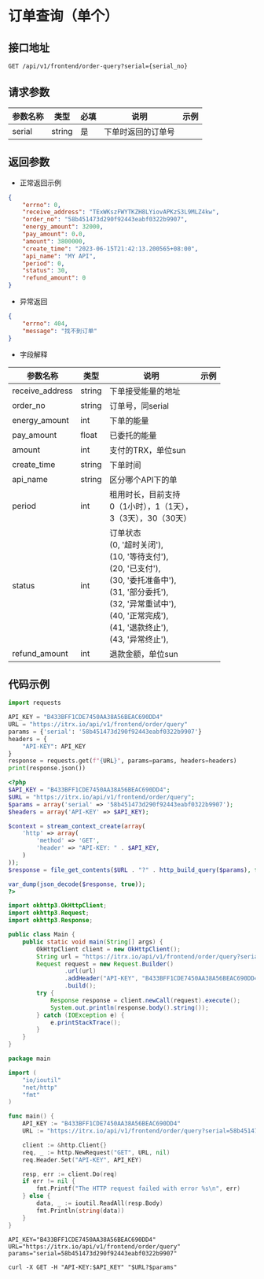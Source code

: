 # 订单查询（单个）

## 接口地址

```
GET /api/v1/frontend/order-query?serial={serial_no}
```

## 请求参数

| 参数名称 | 类型 | 必填 | 说明 | 示例 |
| -------- | -------- | -------- | -------- | -------- |
| serial   | string   |  是  | 下单时返回的订单号 |    |


## 返回参数

- 正常返回示例
```json
{
    "errno": 0,
    "receive_address": "TExWKszFWYTKZH8LYiovAPKzS3L9MLZ4kw", 
    "order_no": "58b451473d290f92443eabf0322b9907", 
    "energy_amount": 32000, 
    "pay_amount": 0.0, 
    "amount": 3800000, 
    "create_time": "2023-06-15T21:42:13.200565+08:00", 
    "api_name": "MY API", 
    "period": 0, 
    "status": 30, 
    "refund_amount": 0
}

```
- 异常返回
```json
{
    "errno": 404,
    "message": "找不到订单"
}
```

- 字段解释

| 参数名称 | 类型 | 说明 | 示例 |
| -------- | -------- | -------- | -------- |
| receive_address | string | 下单接受能量的地址 |  |
| order_no | string | 订单号，同serial |  |
| energy_amount | int | 下单的能量 |  |
| pay_amount | float | 已委托的能量 |  |
| amount | int | 支付的TRX，单位sun |  |
| create_time | string | 下单时间|  |
| api_name | string | 区分哪个API下的单|  |
| period | int | 租用时长，目前支持<br/>0（1小时），1（1天），<br/>3（3天），30（30天） |  |
| status | int |  订单状态 <br/>(0, '超时关闭'),<br/>(10, '等待支付'),<br/>(20, '已支付'),<br/>(30, '委托准备中'),<br/>(31, '部分委托'),<br/>(32, '异常重试中'),<br/>(40, '正常完成'),<br/>(41, '退款终止'),<br/>(43, '异常终止'),|  |
| refund_amount | int | 退款金额，单位sun|  |


## 代码示例

<CodeGroup>
  <CodeGroupItem title="Python" active>

```python
import requests

API_KEY = "B433BFF1CDE7450AA38A56BEAC690DD4"
URL = "https://itrx.io/api/v1/frontend/order/query"
params = {'serial': '58b451473d290f92443eabf0322b9907'}
headers = {
    "API-KEY": API_KEY
}
response = requests.get(f"{URL}", params=params, headers=headers)
print(response.json())
```

  </CodeGroupItem>

  <CodeGroupItem title="Php">

```php
<?php
$API_KEY = "B433BFF1CDE7450AA38A56BEAC690DD4";
$URL = "https://itrx.io/api/v1/frontend/order/query";
$params = array('serial' => '58b451473d290f92443eabf0322b9907');
$headers = array('API-KEY' => $API_KEY);

$context = stream_context_create(array(
    'http' => array(
        'method' => 'GET',
        'header' => "API-KEY: " . $API_KEY,
    )
));
$response = file_get_contents($URL . "?" . http_build_query($params), false, $context);

var_dump(json_decode($response, true));
?>

```

  </CodeGroupItem>

  <CodeGroupItem title="Java">
  
```java
import okhttp3.OkHttpClient;
import okhttp3.Request;
import okhttp3.Response;

public class Main {
    public static void main(String[] args) {
        OkHttpClient client = new OkHttpClient();
        String url = "https://itrx.io/api/v1/frontend/order/query?serial=58b451473d290f92443eabf0322b9907";
        Request request = new Request.Builder()
                .url(url)
                .addHeader("API-KEY", "B433BFF1CDE7450AA38A56BEAC690DD4")
                .build();
        try {
            Response response = client.newCall(request).execute();
            System.out.println(response.body().string());
        } catch (IOException e) {
            e.printStackTrace();
        }
    }
}

```

  </CodeGroupItem>

  <CodeGroupItem title="Go">
  
```go
package main

import (
	"io/ioutil"
	"net/http"
	"fmt"
)

func main() {
	API_KEY := "B433BFF1CDE7450AA38A56BEAC690DD4"
	URL := "https://itrx.io/api/v1/frontend/order/query?serial=58b451473d290f92443eabf0322b9907"

	client := &http.Client{}
	req, _ := http.NewRequest("GET", URL, nil)
	req.Header.Set("API-KEY", API_KEY)

	resp, err := client.Do(req)
	if err != nil {
		fmt.Printf("The HTTP request failed with error %s\n", err)
	} else {
		data, _ := ioutil.ReadAll(resp.Body)
		fmt.Println(string(data))
	}
}

```
  </CodeGroupItem>

  <CodeGroupItem title="Shell">
  
```shell
API_KEY="B433BFF1CDE7450AA38A56BEAC690DD4"
URL="https://itrx.io/api/v1/frontend/order/query"
params="serial=58b451473d290f92443eabf0322b9907"

curl -X GET -H "API-KEY:$API_KEY" "$URL?$params"

```
  </CodeGroupItem>
</CodeGroup>